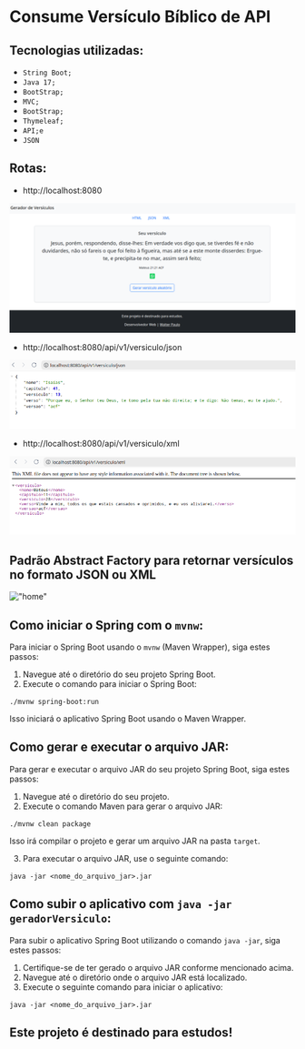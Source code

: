 # Consume Versículo Bíblico de API

## Tecnologias utilizadas:

- `String Boot;`
- `Java 17;`
- `BootStrap;`
- `MVC;`
- `BootStrap;`
- `Thymeleaf;`
- `API;e`
- `JSON`

## Rotas:
- http://localhost:8080

!["home"](src/main/resources/static/image/retorno-html.png)

- http://localhost:8080/api/v1/versiculo/json

!["json"](src/main/resources/static/image/retorno-json.png)

- http://localhost:8080/api/v1/versiculo/xml

!["xml"](src/main/resources/static/image/retorno-xml.png)

## Padrão Abstract Factory para retornar versículos no formato JSON ou XML
!["home"](src/main/resources/static/image/Abstract%20Factory%20-api%20de%20gerador%20de%20versículo.png)


## Como iniciar o Spring com o `mvnw`:

Para iniciar o Spring Boot usando o `mvnw` (Maven Wrapper), siga estes passos:

1. Navegue até o diretório do seu projeto Spring Boot.
2. Execute o comando para iniciar o Spring Boot:

```
./mvnw spring-boot:run
```
Isso iniciará o aplicativo Spring Boot usando o Maven Wrapper.


## Como gerar e executar o arquivo JAR:

Para gerar e executar o arquivo JAR do seu projeto Spring Boot, siga estes passos:

1. Navegue até o diretório do seu projeto.
2. Execute o comando Maven para gerar o arquivo JAR:

```
./mvnw clean package

```
Isso irá compilar o projeto e gerar um arquivo JAR na pasta `target`.

3. Para executar o arquivo JAR, use o seguinte comando:

```
java -jar <nome_do_arquivo_jar>.jar

```

## Como subir o aplicativo com `java -jar geradorVersiculo`:

Para subir o aplicativo Spring Boot utilizando o comando `java -jar`, siga estes passos:

1. Certifique-se de ter gerado o arquivo JAR conforme mencionado acima.
2. Navegue até o diretório onde o arquivo JAR está localizado.
3. Execute o seguinte comando para iniciar o aplicativo:

```
java -jar <nome_do_arquivo_jar>.jar

```


## Este projeto é destinado para estudos!


